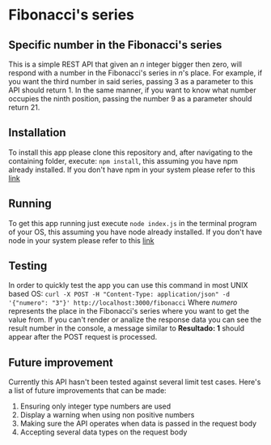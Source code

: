 # Fibonacci's series

## Specific number in the Fibonacci's series

<p>This is a simple REST API that given an <em>n</em> integer bigger then zero, will respond with a number in the Fibonacci's series in <em>n</em>'s place. For example, if you want the third number in said series, passing 3 as a parameter to this API should return 1. In the same manner, if you want to know what number occupies the ninth position, passing the number 9 as a parameter should return 21.</p>

## Installation
To install this app please clone this repository and, after navigating to the containing folder, execute: <code>npm install</code>, this assuming you have npm already installed. If you don't have npm in your system please refer to this [link](https://www.npmjs.com/get-npm)

## Running
To get this app running just execute <code>node index.js</code> in the terminal program of your OS, this assuming you have node already installed. If you don't have node in your system please refer to this [link](https://nodejs.org/es/)


## Testing
In order to quickly test the app you can use this command in most UNIX based OS:
<code>curl -X POST -H "Content-Type: application/json" -d '{"numero": "3"}'  http://localhost:3000/fibonacci</code>
Where <em>numero</em> represents the place in the Fibonacci's series where you want to get the value from. If you can't render or analize the response data you can see the result number in the console, a message similar to **Resultado: 1** should appear after the POST request is processed.

## Future improvement
<p>Currently this API hasn't been tested against several limit test cases. Here's a list of future improvements that can be made:
<ol>
<li>Ensuring only integer type numbers are used</li>
<li>Display a warning when using non positive numbers</li>
<li>Making sure the API operates when data is passed in the request body</li>
<li>Accepting several data types on the request body</li>
</ol>
</p>
